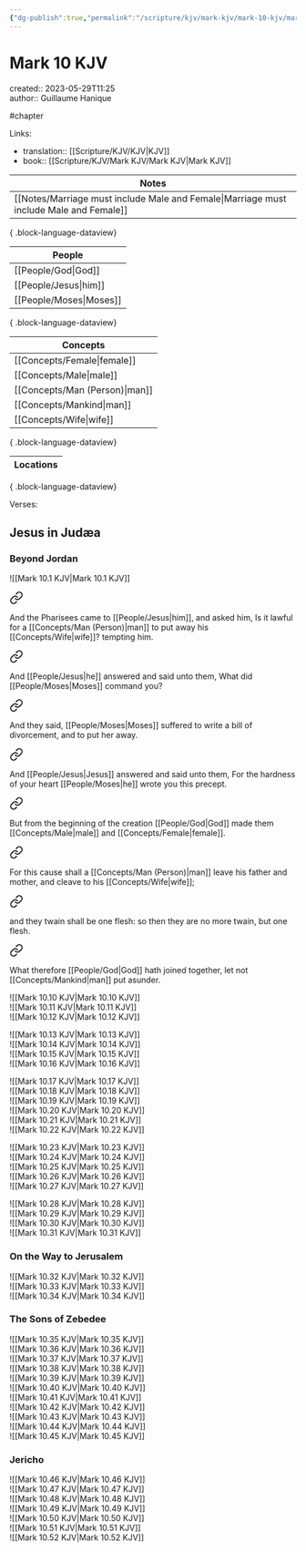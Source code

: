```yaml
---
{"dg-publish":true,"permalink":"/scripture/kjv/mark-kjv/mark-10-kjv/mark-10-kjv/"}
---
```



# Mark 10 KJV

created:: 2023-05-29T11:25  
author:: Guillaume Hanique

#chapter

Links:

- translation:: [[Scripture/KJV/KJV\|KJV]]
- book:: [[Scripture/KJV/Mark KJV/Mark KJV\|Mark KJV]]

| Notes                                                                                     |
| ----------------------------------------------------------------------------------------- |
| [[Notes/Marriage must include Male and Female\|Marriage must include Male and Female]] |

{ .block-language-dataview}

| People                     |
| -------------------------- |
| [[People/God\|God]]     |
| [[People/Jesus\|him]]   |
| [[People/Moses\|Moses]] |

{ .block-language-dataview}

| Concepts                          |
| --------------------------------- |
| [[Concepts/Female\|female]]    |
| [[Concepts/Male\|male]]        |
| [[Concepts/Man (Person)\|man]] |
| [[Concepts/Mankind\|man]]      |
| [[Concepts/Wife\|wife]]        |

{ .block-language-dataview}

| Locations |
| --------- |

{ .block-language-dataview}

Verses:

## Jesus in Judæa

### Beyond Jordan

![[Mark 10.1 KJV\|Mark 10.1 KJV]]


<div class="transclusion internal-embed is-loaded"><a class="markdown-embed-link" href="/scripture/kjv/mark-kjv/mark-10-kjv/mark-10-2-kjv/" aria-label="Open link"><svg xmlns="http://www.w3.org/2000/svg" width="24" height="24" viewBox="0 0 24 24" fill="none" stroke="currentColor" stroke-width="2" stroke-linecap="round" stroke-linejoin="round" class="svg-icon lucide-link"><path d="M10 13a5 5 0 0 0 7.54.54l3-3a5 5 0 0 0-7.07-7.07l-1.72 1.71"></path><path d="M14 11a5 5 0 0 0-7.54-.54l-3 3a5 5 0 0 0 7.07 7.07l1.71-1.71"></path></svg></a><div class="markdown-embed">



And the Pharisees came to [[People/Jesus\|him]], and asked him, Is it lawful for a [[Concepts/Man (Person)\|man]] to put away his [[Concepts/Wife\|wife]]? tempting him.


</div></div>
  

<div class="transclusion internal-embed is-loaded"><a class="markdown-embed-link" href="/scripture/kjv/mark-kjv/mark-10-kjv/mark-10-3-kjv/" aria-label="Open link"><svg xmlns="http://www.w3.org/2000/svg" width="24" height="24" viewBox="0 0 24 24" fill="none" stroke="currentColor" stroke-width="2" stroke-linecap="round" stroke-linejoin="round" class="svg-icon lucide-link"><path d="M10 13a5 5 0 0 0 7.54.54l3-3a5 5 0 0 0-7.07-7.07l-1.72 1.71"></path><path d="M14 11a5 5 0 0 0-7.54-.54l-3 3a5 5 0 0 0 7.07 7.07l1.71-1.71"></path></svg></a><div class="markdown-embed">



And [[People/Jesus\|he]] answered and said unto them, What did [[People/Moses\|Moses]] command you?


</div></div>
  

<div class="transclusion internal-embed is-loaded"><a class="markdown-embed-link" href="/scripture/kjv/mark-kjv/mark-10-kjv/mark-10-4-kjv/" aria-label="Open link"><svg xmlns="http://www.w3.org/2000/svg" width="24" height="24" viewBox="0 0 24 24" fill="none" stroke="currentColor" stroke-width="2" stroke-linecap="round" stroke-linejoin="round" class="svg-icon lucide-link"><path d="M10 13a5 5 0 0 0 7.54.54l3-3a5 5 0 0 0-7.07-7.07l-1.72 1.71"></path><path d="M14 11a5 5 0 0 0-7.54-.54l-3 3a5 5 0 0 0 7.07 7.07l1.71-1.71"></path></svg></a><div class="markdown-embed">



And they said, [[People/Moses\|Moses]] suffered to write a bill of divorcement, and to put her away.


</div></div>
  

<div class="transclusion internal-embed is-loaded"><a class="markdown-embed-link" href="/scripture/kjv/mark-kjv/mark-10-kjv/mark-10-5-kjv/" aria-label="Open link"><svg xmlns="http://www.w3.org/2000/svg" width="24" height="24" viewBox="0 0 24 24" fill="none" stroke="currentColor" stroke-width="2" stroke-linecap="round" stroke-linejoin="round" class="svg-icon lucide-link"><path d="M10 13a5 5 0 0 0 7.54.54l3-3a5 5 0 0 0-7.07-7.07l-1.72 1.71"></path><path d="M14 11a5 5 0 0 0-7.54-.54l-3 3a5 5 0 0 0 7.07 7.07l1.71-1.71"></path></svg></a><div class="markdown-embed">



And [[People/Jesus\|Jesus]] answered and said unto them, For the hardness of your heart [[People/Moses\|he]] wrote you this precept.


</div></div>
  

<div class="transclusion internal-embed is-loaded"><a class="markdown-embed-link" href="/scripture/kjv/mark-kjv/mark-10-kjv/mark-10-6-kjv/" aria-label="Open link"><svg xmlns="http://www.w3.org/2000/svg" width="24" height="24" viewBox="0 0 24 24" fill="none" stroke="currentColor" stroke-width="2" stroke-linecap="round" stroke-linejoin="round" class="svg-icon lucide-link"><path d="M10 13a5 5 0 0 0 7.54.54l3-3a5 5 0 0 0-7.07-7.07l-1.72 1.71"></path><path d="M14 11a5 5 0 0 0-7.54-.54l-3 3a5 5 0 0 0 7.07 7.07l1.71-1.71"></path></svg></a><div class="markdown-embed">



But from the beginning of the creation [[People/God\|God]] made them [[Concepts/Male\|male]] and [[Concepts/Female\|female]].


</div></div>
  

<div class="transclusion internal-embed is-loaded"><a class="markdown-embed-link" href="/scripture/kjv/mark-kjv/mark-10-kjv/mark-10-7-kjv/" aria-label="Open link"><svg xmlns="http://www.w3.org/2000/svg" width="24" height="24" viewBox="0 0 24 24" fill="none" stroke="currentColor" stroke-width="2" stroke-linecap="round" stroke-linejoin="round" class="svg-icon lucide-link"><path d="M10 13a5 5 0 0 0 7.54.54l3-3a5 5 0 0 0-7.07-7.07l-1.72 1.71"></path><path d="M14 11a5 5 0 0 0-7.54-.54l-3 3a5 5 0 0 0 7.07 7.07l1.71-1.71"></path></svg></a><div class="markdown-embed">



For this cause shall a [[Concepts/Man (Person)\|man]] leave his father and mother, and cleave to his [[Concepts/Wife\|wife]];


</div></div>
  

<div class="transclusion internal-embed is-loaded"><a class="markdown-embed-link" href="/scripture/kjv/mark-kjv/mark-10-kjv/mark-10-8-kjv/" aria-label="Open link"><svg xmlns="http://www.w3.org/2000/svg" width="24" height="24" viewBox="0 0 24 24" fill="none" stroke="currentColor" stroke-width="2" stroke-linecap="round" stroke-linejoin="round" class="svg-icon lucide-link"><path d="M10 13a5 5 0 0 0 7.54.54l3-3a5 5 0 0 0-7.07-7.07l-1.72 1.71"></path><path d="M14 11a5 5 0 0 0-7.54-.54l-3 3a5 5 0 0 0 7.07 7.07l1.71-1.71"></path></svg></a><div class="markdown-embed">



and they twain shall be one flesh: so then they are no more twain, but one flesh.


</div></div>
  

<div class="transclusion internal-embed is-loaded"><a class="markdown-embed-link" href="/scripture/kjv/mark-kjv/mark-10-kjv/mark-10-9-kjv/" aria-label="Open link"><svg xmlns="http://www.w3.org/2000/svg" width="24" height="24" viewBox="0 0 24 24" fill="none" stroke="currentColor" stroke-width="2" stroke-linecap="round" stroke-linejoin="round" class="svg-icon lucide-link"><path d="M10 13a5 5 0 0 0 7.54.54l3-3a5 5 0 0 0-7.07-7.07l-1.72 1.71"></path><path d="M14 11a5 5 0 0 0-7.54-.54l-3 3a5 5 0 0 0 7.07 7.07l1.71-1.71"></path></svg></a><div class="markdown-embed">



What therefore [[People/God\|God]] hath joined together, let not [[Concepts/Mankind\|man]] put asunder.


</div></div>
  
![[Mark 10.10 KJV\|Mark 10.10 KJV]]  
![[Mark 10.11 KJV\|Mark 10.11 KJV]]  
![[Mark 10.12 KJV\|Mark 10.12 KJV]]

![[Mark 10.13 KJV\|Mark 10.13 KJV]]  
![[Mark 10.14 KJV\|Mark 10.14 KJV]]  
![[Mark 10.15 KJV\|Mark 10.15 KJV]]  
![[Mark 10.16 KJV\|Mark 10.16 KJV]]

![[Mark 10.17 KJV\|Mark 10.17 KJV]]  
![[Mark 10.18 KJV\|Mark 10.18 KJV]]  
![[Mark 10.19 KJV\|Mark 10.19 KJV]]  
![[Mark 10.20 KJV\|Mark 10.20 KJV]]  
![[Mark 10.21 KJV\|Mark 10.21 KJV]]  
![[Mark 10.22 KJV\|Mark 10.22 KJV]]

![[Mark 10.23 KJV\|Mark 10.23 KJV]]  
![[Mark 10.24 KJV\|Mark 10.24 KJV]]  
![[Mark 10.25 KJV\|Mark 10.25 KJV]]  
![[Mark 10.26 KJV\|Mark 10.26 KJV]]  
![[Mark 10.27 KJV\|Mark 10.27 KJV]]

![[Mark 10.28 KJV\|Mark 10.28 KJV]]  
![[Mark 10.29 KJV\|Mark 10.29 KJV]]  
![[Mark 10.30 KJV\|Mark 10.30 KJV]]  
![[Mark 10.31 KJV\|Mark 10.31 KJV]]

### On the Way to Jerusalem

![[Mark 10.32 KJV\|Mark 10.32 KJV]]  
![[Mark 10.33 KJV\|Mark 10.33 KJV]]  
![[Mark 10.34 KJV\|Mark 10.34 KJV]]

### The Sons of Zebedee

![[Mark 10.35 KJV\|Mark 10.35 KJV]]  
![[Mark 10.36 KJV\|Mark 10.36 KJV]]  
![[Mark 10.37 KJV\|Mark 10.37 KJV]]  
![[Mark 10.38 KJV\|Mark 10.38 KJV]]  
![[Mark 10.39 KJV\|Mark 10.39 KJV]]  
![[Mark 10.40 KJV\|Mark 10.40 KJV]]  
![[Mark 10.41 KJV\|Mark 10.41 KJV]]  
![[Mark 10.42 KJV\|Mark 10.42 KJV]]  
![[Mark 10.43 KJV\|Mark 10.43 KJV]]  
![[Mark 10.44 KJV\|Mark 10.44 KJV]]  
![[Mark 10.45 KJV\|Mark 10.45 KJV]]

### Jericho

![[Mark 10.46 KJV\|Mark 10.46 KJV]]  
![[Mark 10.47 KJV\|Mark 10.47 KJV]]  
![[Mark 10.48 KJV\|Mark 10.48 KJV]]  
![[Mark 10.49 KJV\|Mark 10.49 KJV]]  
![[Mark 10.50 KJV\|Mark 10.50 KJV]]  
![[Mark 10.51 KJV\|Mark 10.51 KJV]]  
![[Mark 10.52 KJV\|Mark 10.52 KJV]]
